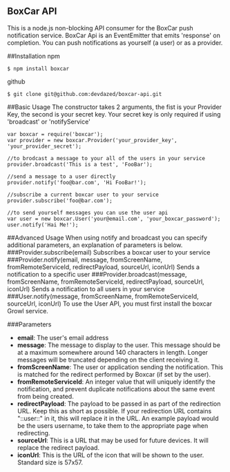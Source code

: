 ## BoxCar API
This is a node.js non-blocking API consumer for the BoxCar push notification service.  BoxCar Api is an EventEmitter that emits 'response' on completion.  You can push notifications as yourself (a user) or as a provider.

##Installation
npm

    $ npm install boxcar
  
github

    $ git clone git@github.com:devdazed/boxcar-api.git

##Basic Usage
The constructor takes 2 arguments, the fist is your Provider Key, the second is your secret key.  Your secret key is only required if using 'broadcast' or 'notifyService'

    var boxcar = require('boxcar');
    var provider = new boxcar.Provider('your_provider_key', 'your_provider_secret');

    //to brodcast a message to your all of the users in your service
    provider.broadcast('This is a test', 'FooBar');
    
    //send a message to a user directly
    provider.notify('foo@bar.com', 'Hi FooBar!');
    
    //subscribe a current boxcar user to your service
    provider.subscribe('foo@bar.com');
    
    //to send yourself messages you can use the user api
    var user = new boxcar.User('your@email.com', 'your_boxcar_password');
    user.notify('Hai Me!');
    
##Advanced Usage
When using notify and broadcast you can specify additional parameters, an explanation of parameters is below.
###Provider.subscribe(email)
Subscribes a boxcar user to your service
###Provider.notify(email, message, fromScreenName, fromRemoteServiceId, redirectPayload, sourceUrl, iconUrl)
Sends a notification to a specific user
###Provider.broadcast(message, fromScreenName, fromRemoteServiceId, redirectPayload, sourceUrl, iconUrl)
Sends a notification to all users in your service
###User.notify(message, fromScreenName, fromRemoteServiceId, sourceUrl, iconUrl)
To use the User API, you must first install the boxcar Growl service.

###Parameters
- **email**: The user's email address
- **message**: The message to display to the user. This message should be at a maximum somewhere around 140 characters in length. Longer messages will be truncated depending on the client receiving it.
- **fromScreenName**:  The user or application sending the notification. This is matched for the redirect performed by Boxcar (if set by the user).
- **fromRemoteServiceId**: An integer value that will uniquely identify the notification, and prevent duplicate notifications about the same event from being created.
- **redirectPayload**: The payload to be passed in as part of the redirection URL. Keep this as short as possible. If your redirection URL contains "::user::" in it, this will replace it in the URL. An example payload would be the users username, to take them to the appropriate page when redirecting.
- **sourceUrl**: This is a URL that may be used for future devices. It will replace the redirect payload.
- **iconUrl**: This is the URL of the icon that will be shown to the user. Standard size is 57x57.


